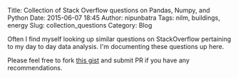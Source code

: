 Title: Collection of Stack Overflow questions on Pandas, Numpy, and Python
Date: 2015-06-07 18:45
Author: nipunbatra
Tags: nilm, buildings, energy
Slug: collection_questions
Category: Blog

Often I find myself looking up similar questions on StackOverflow pertaining to my day to day data analysis. I'm documenting these questions up here. 

Please feel free to fork [this gist](https://gist.github.com/nipunreddevil/c8d9d3acbe9abb6eafc0) and submit PR if you have any recommendations.

<script src="https://gist.github.com/nipunreddevil/c8d9d3acbe9abb6eafc0.js"></script>

